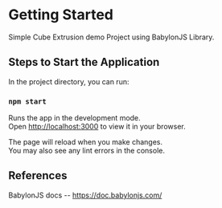 # Getting Started

Simple Cube Extrusion demo Project using BabylonJS Library.

## Steps to Start the Application

In the project directory, you can run:

### `npm start`

Runs the app in the development mode.\
Open [http://localhost:3000](http://localhost:3000) to view it in your browser.

The page will reload when you make changes.\
You may also see any lint errors in the console.

## References

BabylonJS docs -- https://doc.babylonjs.com/
